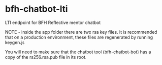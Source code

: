 # bfh-chatbot-lti
LTI endpoint for BFH Reflective mentor chatbot

NOTE - inside the app folder there are two rsa key files.
It is recommended that on a production environment, these files are regenerated by
running keygen.js

You will need to make sure that the chatbot tool (bfh-chatbot-bot) has a copy of the rs256.rsa.pub file in its root.
